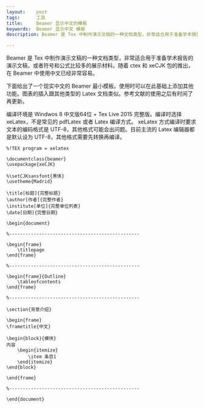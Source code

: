```yaml
---
layout:    post
tags:      工具
title:     Beamer 显示中文的模板
keywords:  Beamer 显示中文 模板   
description: Beamer 是 Tex 中制作演示文稿的一种文档类型，非常适合用于准备学术报告的演示文稿，或者符号和公式比较多的展示材料。随着 ctex 和 xeCJK 包的推出，在 Beamer 中使用中文已经非常容易。

---
```


Beamer 是 Tex 中制作演示文稿的一种文档类型，非常适合用于准备学术报告的演示文稿，或者符号和公式比较多的展示材料。随着 ctex 和 xeCJK 包的推出，在 Beamer 中使用中文已经非常容易。

下面给出了一个现实中文的 Beamer 最小模板。使用时可以在此基础上添加其他功能。图表的插入跟其他类型的 Latex 文档类似。参考文献的使用之后有时间了再更新。

编译环境是 Windwos 8 中文版64位 + Tex Live 2015 完整版。编译时选择 xeLatex，不是常见的 pdfLatex 或者 Latex 编译方式。 xeLatex 方式编译时要求文本的编码格式是 UTF-8，其他格式可能会出问题。目前主流的 Latex 编辑器都是默认设为 UTF-8，其他格式需要先转换再编译。 

```
%!TEX program = xelatex

\documentclass{beamer}
\usepackage{xeCJK}

%\setCJKsansfont{黑体}
\usetheme{Madrid}

\title[标题]{完整标题}
\author[作者]{完整作者}
\institute[单位]{完整单位列表}
\date[日期]{完整日期}

\begin{document}

%------------------------------------------------

\begin{frame}
    \titlepage
\end{frame}

%------------------------------------------------

\begin{frame}{Outline}
    \tableofcontents
\end{frame}

%------------------------------------------------

\section{背景介绍}

\begin{frame}
\frametitle{中文}

\begin{block}{模块}
内容
	\begin{itemize}
	    \item 条目1
	\end{itemize}
\end{block}

\end{frame}

%------------------------------------------------

\end{document}
```



